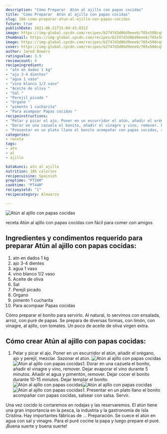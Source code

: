 ```yaml
---
description: "Cómo Preparar  Atún al ajillo con papas cocidas"
title: "Cómo Preparar  Atún al ajillo con papas cocidas"
slug: 166-como-preparar-atun-al-ajillo-con-papas-cocidas
future: true
publishDate: 2021-06-21T15:09:43.031Z
image: https://img-global.cpcdn.com/recipes/b2747d3d86d9eee6/705x500cq90/atun-al-ajillo-con-papas-cocidas-foto-principal.jpg
thumbnail: https://img-global.cpcdn.com/recipes/b2747d3d86d9eee6/705x500cq90/atun-al-ajillo-con-papas-cocidas-foto-principal.jpg
image: https://img-global.cpcdn.com/recipes/b2747d3d86d9eee6/705x500cq90/atun-al-ajillo-con-papas-cocidas-foto-principal.jpg
cover: https://img-global.cpcdn.com/recipes/b2747d3d86d9eee6/705x500cq90/atun-al-ajillo-con-papas-cocidas-foto-principal.jpg
author: Jared Bowers
ratingvalue: 3.9
reviewcount: 4
recipeingredient:
- "atn en dados 1 kg"
- "ajo 3-4 dientes"
- "agua 1 vaso"
- "vino blanco 1/2 vaso"
- "Aceite de oliva "
- "Sal "
- "Perejil picado "
- "Organo "
- "pimentn 1 cucharita"
- "Para acompaar Papas cocidas "
recipeinstructions:
- "Pelar y picar el ajo. Poner en un escurridor el atún, añadir el orégano, ajo y perejil, mezclar. Sazonar el atún."
- "Dorar en una cazuela el bonito, añadir el vinagre y vino, remover. Dejar evaporar el vino durante 5 minutos. Añadir el agua y pimentón, remover. Dejar cocer el bonito durante 10-15 minutos. Dejar templar el bonito."
- "Presentar en un plato llano el bonito acompañar con papas cocidas, salsear con salsa. Servir."
categories:
- receta
tags:
- atn
- al
- ajillo

katakunci: atn al ajillo 
nutrition: 185 calories
recipecuisine: Spainish
preptime: "PT26M"
cooktime: "PT44M"
recipeyield: "1"
recipecategory: Almuerzo

---
```



![Atún al ajillo con papas cocidas](https://img-global.cpcdn.com/recipes/b2747d3d86d9eee6/705x500cq90/atun-al-ajillo-con-papas-cocidas-foto-principal.jpg)

receta Atún al ajillo con papas cocidas con fácil para comer con amigos

<!--inarticleads1-->

## Ingredientes y condimentos requerido para preparar Atún al ajillo con papas cocidas:

1. atn en dados 1 kg
1. ajo 3-4 dientes
1. agua 1 vaso
1. vino blanco 1/2 vaso
1. Aceite de oliva 
1. Sal 
1. Perejil picado 
1. Organo 
1. pimentn 1 cucharita
1. Para acompaar Papas cocidas 

Cómo preparar el bonito para servirlo. Al natural, lo servimos con ensalada, arroz, con puré de papas. Se prepara de diversas formas, con limón, con vinagre, al ajillo, con tomates. Un poco de aceite de oliva virgen extra. 

<!--inarticleads2-->

## Cómo crear Atún al ajillo con papas cocidas:

1. Pelar y picar el ajo. Poner en un escurridor el atún, añadir el orégano, ajo y perejil, mezclar. Sazonar el atún.
<img src="https://img-global.cpcdn.com/steps/2747ed4a11269209/160x128cq70/foto-del-paso-1-de-la-receta-atun-al-ajillo-con-papas-cocidas.jpg" alt="Atún al ajillo con papas cocidas"><img src="https://img-global.cpcdn.com/steps/16ca5ead231c564c/160x128cq70/foto-del-paso-1-de-la-receta-atun-al-ajillo-con-papas-cocidas.jpg" alt="Atún al ajillo con papas cocidas">1. Dorar en una cazuela el bonito, añadir el vinagre y vino, remover. Dejar evaporar el vino durante 5 minutos. Añadir el agua y pimentón, remover. Dejar cocer el bonito durante 10-15 minutos. Dejar templar el bonito.
<img src="https://img-global.cpcdn.com/steps/4d76f4cda3abd5f5/160x128cq70/foto-del-paso-2-de-la-receta-atun-al-ajillo-con-papas-cocidas.jpg" alt="Atún al ajillo con papas cocidas"><img src="https://img-global.cpcdn.com/steps/cf5a5b009ac4daa7/160x128cq70/foto-del-paso-2-de-la-receta-atun-al-ajillo-con-papas-cocidas.jpg" alt="Atún al ajillo con papas cocidas"><img src="https://img-global.cpcdn.com/steps/df7fd762f0c2bd1c/160x128cq70/foto-del-paso-2-de-la-receta-atun-al-ajillo-con-papas-cocidas.jpg" alt="Atún al ajillo con papas cocidas">1. Presentar en un plato llano el bonito acompañar con papas cocidas, salsear con salsa. Servir.


Una vez cocido lo cortaremos en rodajas y las reservaremos. El atún tiene una gran importancia en la pesca, la industria y la gastronomía de Isla Cristina. Hay importantes fábricas de … Preparación. Se cuece el atún en agua con sal y vinagre. Para el puré cocine la papa y luego prepare el puré. 
¡Buena suerte y buena suerte!

